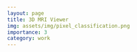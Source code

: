 ```yaml
---
layout: page
title: 3D MRI Viewer
img: assets/img/pixel_classification.png
importance: 3
category: work
---
```


<head>
    <meta charset="UTF-8">
    <meta name="viewport" content="width=device-width, initial-scale=1.0">
    <style>
        .info-box {
            border: 2px solid #3498db; /* Border color */
            padding: 20px; /* Padding inside the box */
            border-radius: 10px; /* Rounded corners */
            box-shadow: 0 4px 8px rgba(0, 0, 0, 0.1); /* Box shadow for a subtle lift */
            max-width: 800px; /* Maximum width of the box */
            text-align: center;
        }

        .info-box p {
            margin: 0; /* Remove default margin for better spacing */
        }
    
    table {
      font-family: Arial, sans-serif;
      border-collapse: collapse;
      width: 100%;
    }

    th, td {
      border: 1px solid #dddddd;
      text-align: left;
      padding: 8px;
    }


    </style>
</head>

<div class="info-box">
<h3><b>Background</b></h3>
<p>An AI powered brain segmentation application that segments Gray Matter (GM), White Matter (WM), and Cerebro-Spinal Fluid (CSF) from the Neuro MR exams. The tool provides the users, a way to browse, upload and view patient MRI exams along with various viewer utilities of which semantic segmentation is an in-house developed module. The uploaded MRI exams are stored in a shared file system coupled with an indexed SQL database. There are backend services to aid with data storage, 3D segmentation and viewing the MRIs. All the services are dockerized containers and the overall architecture is platform agnostic.
</p></div>  
<br>
<h3>Functionalities</h3>

The workflows are automated. Once a user uploads a scan, it is validated, processed, stored and indexed. The segmentation module runs on the processed scans and the segmentation masks are stored in a shared file storage so that they can be rendered without any latency. Images can be re-oriented as sagittal/axial/coronal/oblique in the viewer. A detailed architecture is provided below:

 <div class="row justify-content-center">
    <div class="col-sm mt-3 mt-md-0 text-center">
        <div class="img">
            {% include figure.html path="assets/img/arch_final.png" title="example image" class="img-fluid rounded z-depth-1" %}
        </div>
        <div class="caption">
            The figure shows a detailed architecture of the web-based application.
        </div>
    </div>
</div>


<h3>Segmentation</h3>
The segmentation task is formulated as a pixel level classification task with 3 classes namely Gray Matter (GM), White Matter (WM), and Cerebro-Spinal Fluid (CSF). Remaining pixels are labeled as the background class. We solve this problem using a supervised pixel level classification approach utilizing UNet model with a pretrained ResNet50 backbone (encoder). The redundancy in in the input space is reduced by performing meaningful augmentations and training on the subset of the augmented data. A detailed flow of segmentation module is shown below:
 <div class="row justify-content-center">
    <div class="col-sm mt-3 mt-md-0 text-center">
        <div class="img">
            {% include figure.html path="assets/img/model_train.png" title="example image" class="img-fluid rounded z-depth-1" %}
        </div>
        <div class="caption">
            The figure shows a model training and inference details for the segmentation task.
        </div>
    </div>
</div>
<br>
An overall dice score of 0.84 (mean overall all classes) is achieved on 82 unseen real-world 3D MRI scans.


<b>MRI exams and UI design are confidential property of GE and can not be shared publicly.</b>